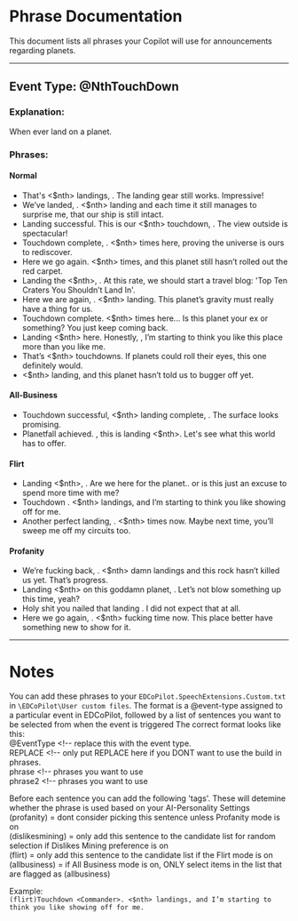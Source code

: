 # Phrase Documentation

This document lists all phrases your Copilot will use for announcements regarding planets.

---

## Event Type: @NthTouchDown

### Explanation:
When ever land on a planet.

### Phrases:

#### **Normal**

- That's <$nth> landings, <Commander>. The landing gear still works. Impressive!
- We’ve landed, <Commander>. <$nth> landing and each time it still manages to surprise me, that our ship is still intact.
- Landing successful. This is our <$nth> touchdown, <Commander>. The view outside is spectacular!
- Touchdown complete, <Commander>. <$nth> times here, proving the universe is ours to rediscover.
- Here we go again. <$nth> times, and this planet still hasn’t rolled out the red carpet.
- Landing the <$nth>, <Commander>. At this rate, we should start a travel blog: 'Top Ten Craters You Shouldn’t Land In'.
- Here we are again, <Commander>. <$nth> landing. This planet’s gravity must really have a thing for us.
- Touchdown complete. <$nth> times here... Is this planet your ex or something? You just keep coming back.
- Landing <$nth> here. Honestly, <Commander>, I’m starting to think you like this place more than you like me.
- That’s <$nth> touchdowns. If planets could roll their eyes, this one definitely would.
- <$nth> landing, and this planet hasn’t told us to bugger off yet.

#### **All-Business**
- Touchdown successful, <$nth> landing complete, <Commander>. The surface looks promising.
- Planetfall achieved. <Commander>, this is landing <$nth>. Let's see what this world has to offer.

#### **Flirt**
- Landing <$nth>, <Commander>. Are we here for the planet.. or is this just an excuse to spend more time with me?
- Touchdown <Commander>. <$nth> landings, and I’m starting to think you like showing off for me.
- Another perfect landing, <Commander>. <$nth> times now. Maybe next time, you’ll sweep me off my circuits too.

#### **Profanity**
- We’re fucking back, <Commander>. <$nth> damn landings and this rock hasn’t killed us yet. That’s progress.
- Landing <$nth> on this goddamn planet, <Commander>. Let’s not blow something up this time, yeah?
- Holy shit you nailed that landing <Commander>. I did not expect that at all.
- Here we go again, <Commander>. <$nth> fucking time now. This place better have something new to show for it.

---

# Notes

You can add these phrases to your `EDCoPilot.SpeechExtensions.Custom.txt` in `\EDCoPilot\User custom files`.
The format is a @event-type assigned to a particular event in EDCoPilot, followed by a list of sentences you want to be selected from when the event is triggered
The correct format looks like this:  
@EventType <!-- replace this with the event type.  
REPLACE <!-- only put REPLACE here if you DONT want to use the build in phrases.  
phrase <!-- phrases you want to use   
phrase2 <!-- phrases you want to use   

Before each sentence you can add the following 'tags'. These will detemine whether the phrase is used based on your AI-Personality Settings
(profanity) = dont consider picking this sentence unless Profanity mode is on  
(dislikesmining) = only add this sentence to the candidate list for random selection if Dislikes Mining preference is on  
(flirt) = only add this sentence to the candidate list if the Flirt mode is on  
(allbusiness) = if All Business mode is on, ONLY select items in the list that are flagged as (allbusiness)  

Example:  
`(flirt)Touchdown <Commander>. <$nth> landings, and I’m starting to think you like showing off for me.`
